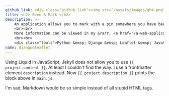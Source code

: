 ```yaml
---
github_link: <div class="github_link"><img src="/assets/images/gh4.png"><a href="https://github.com/cademirci/been-and-mark" target="_blank">Inspect on GitHub</a></div>
title: <h2> Been & Mark </h2>
description: >-    
    An application allows you to mark with a pin somewhere you have been on an open world map; put a photo and a text related with there and the memory.
    <br><br>
    More information can be viewed in my &rarr; <a href="/a-web-application-with-world-map">blog post</a>
    <br><br>
    <div class="tools">Python &emsp; Django &emsp; Leaflet &emsp; JavaScript &emsp; HTML &emsp; CSS &emsp; Sqlite3</div>
name: django&leaflet
---
```


Using Liquid in JavaScript, Jekyll does not allow you to use `{{ project.content }}`. At least I couldn't find the way.
I use a frontmatter element `description` instead. Now `{{ project.description }}` prints the block above in `main.js`.

I'm sad, Markdown would be so simple instead of all stupid HTML tags.
